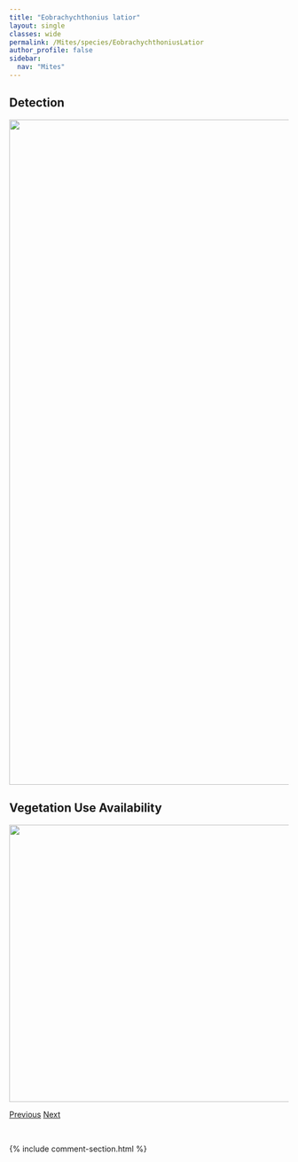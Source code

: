 ```yaml
---
title: "Eobrachychthonius latior"
layout: single
classes: wide
permalink: /Mites/species/EobrachychthoniusLatior
author_profile: false
sidebar:
  nav: "Mites"
---
```


<h2>Detection</h2>

<a href="https://drive.google.com/uc?export=view&id=1ekrg-V05to9MXiWsdM98jkfXJi5W8H6T">
<img src="https://drive.google.com/uc?export=view&id=1ekrg-V05to9MXiWsdM98jkfXJi5W8H6T" height = "1200" width = "800">
</a>


<h2>Vegetation Use Availability</h2>

<a href="https://drive.google.com/uc?export=view&id=1IiPQNgdXg0s1tYjK9fghsMcO1KhwqNCU">
<img src="https://drive.google.com/uc?export=view&id=1IiPQNgdXg0s1tYjK9fghsMcO1KhwqNCU" height = "500" width = "1000">
</a>


<a href="/DevelopmentWebsite/Mites/species/EniochthoniusSp1LML" class="pagination--pager" title="Eniochthonius sp. 1 LML">Previous</a> <a href="/DevelopmentWebsite/Mites/species/EpidamaeusArcticola" class="pagination--pager" title="Epidamaeus arcticola">Next</a>

<p>&nbsp;</p>

{% include comment-section.html %}
